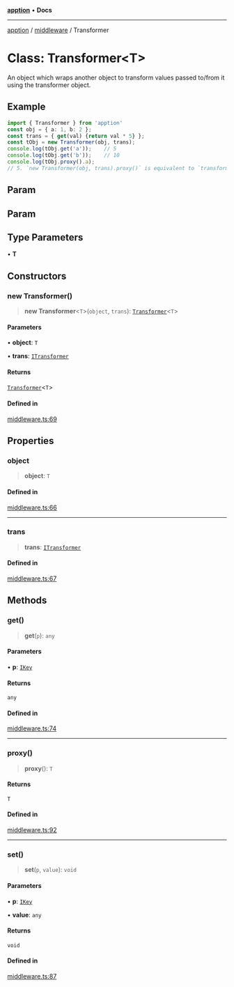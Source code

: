 [**apption**](../../README.md) • **Docs**

***

[apption](../../modules.md) / [middleware](../README.md) / Transformer

# Class: Transformer\<T\>

An object which wraps another object to 
transform values passed to/from it using the transformer object.

## Example

```ts
import { Transformer } from 'apption'
const obj = { a: 1, b: 2 };
const trans = { get(val) {return val * 5} };
const tObj = new Transformer(obj, trans);
console.log(tObj.get('a'));    // 5
console.log(tObj.get('b'));    // 10
console.log(tObj.proxy().a);    
// 5. `new Transformer(obj, trans).proxy()` is equivalent to `transformer(obj, trans)`
```

## Param

## Param

## Type Parameters

• **T**

## Constructors

### new Transformer()

> **new Transformer**\<`T`\>(`object`, `trans`): [`Transformer`](Transformer.md)\<`T`\>

#### Parameters

• **object**: `T`

• **trans**: [`ITransformer`](../interfaces/ITransformer.md)

#### Returns

[`Transformer`](Transformer.md)\<`T`\>

#### Defined in

[middleware.ts:69](https://github.com/mksunny1/apption/blob/edbec5398a9c4dd80aef328bce86959614ae2fb4/src/middleware.ts#L69)

## Properties

### object

> **object**: `T`

#### Defined in

[middleware.ts:66](https://github.com/mksunny1/apption/blob/edbec5398a9c4dd80aef328bce86959614ae2fb4/src/middleware.ts#L66)

***

### trans

> **trans**: [`ITransformer`](../interfaces/ITransformer.md)

#### Defined in

[middleware.ts:67](https://github.com/mksunny1/apption/blob/edbec5398a9c4dd80aef328bce86959614ae2fb4/src/middleware.ts#L67)

## Methods

### get()

> **get**(`p`): `any`

#### Parameters

• **p**: [`IKey`](../../types/type-aliases/IKey.md)

#### Returns

`any`

#### Defined in

[middleware.ts:74](https://github.com/mksunny1/apption/blob/edbec5398a9c4dd80aef328bce86959614ae2fb4/src/middleware.ts#L74)

***

### proxy()

> **proxy**(): `T`

#### Returns

`T`

#### Defined in

[middleware.ts:92](https://github.com/mksunny1/apption/blob/edbec5398a9c4dd80aef328bce86959614ae2fb4/src/middleware.ts#L92)

***

### set()

> **set**(`p`, `value`): `void`

#### Parameters

• **p**: [`IKey`](../../types/type-aliases/IKey.md)

• **value**: `any`

#### Returns

`void`

#### Defined in

[middleware.ts:87](https://github.com/mksunny1/apption/blob/edbec5398a9c4dd80aef328bce86959614ae2fb4/src/middleware.ts#L87)
